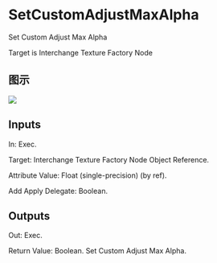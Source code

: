 # SetCustomAdjustMaxAlpha

Set Custom Adjust Max Alpha

Target is Interchange Texture Factory Node

## 图示

![]($-20221218-19350393.png)

## Inputs

In: Exec.

Target: Interchange Texture Factory Node Object Reference.

Attribute Value: Float (single-precision) (by ref).

Add Apply Delegate: Boolean.  

## Outputs

Out: Exec.

Return Value: Boolean. Set Custom Adjust Max Alpha.

